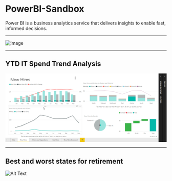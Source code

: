 # PowerBI-Sandbox
Power BI is a business analytics service that delivers insights to enable fast, informed decisions.
***
![image](https://user-images.githubusercontent.com/19554935/49619449-99722d80-f98a-11e8-9375-8ff92a18ffb5.png)
***
## YTD IT Spend Trend Analysis
![Alt Text](https://github.com/ofuen/PowerBI-Sandbox/blob/master/sample/2018-12-06_19-15-22.gif)
***
## Best and worst states for retirement
![Alt Text](https://github.com/ofuen/PowerBI-Sandbox/blob/master/sample/2019-02-15_13-17-49.gif)
